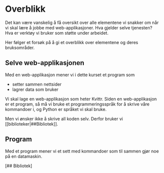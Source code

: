 
# Overblikk
Det kan være vanskelig å få oversikt over alle elementene vi snakker om når vi skal lære å jobbe med web-applikasjoner. Hva gjelder selve tjenesten? Hva er verktøy vi bruker som støtte under arbeidet.

Her følger et forsøk på å gi et overblikk over elementene og deres bruksområder.

## Selve web-applikasjonen

Med en web-applikasjon mener vi i dette kurset et program som 
* setter sammen nettsider
* lagrer data som bruker 

Vi skal lage en web-applikasjon som heter Kvittr. Siden en web-applikasjon er et program, så må vi bruke et programmeringsspråk for å skrive våre kommandoer i, og Python er språket vi skal bruke.

Men vi ønsker ikke å skrive all koden selv. Derfor bruker vi [[biblioteker|##Bibliotek]].

## Program
Med et program mener vi et sett med kommandoer som til sammen gjør noe på en datamaskin. 

[## Bibliotek]